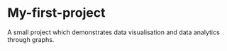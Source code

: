 # My-first-project
A small project which demonstrates data visualisation and data analytics through graphs.
